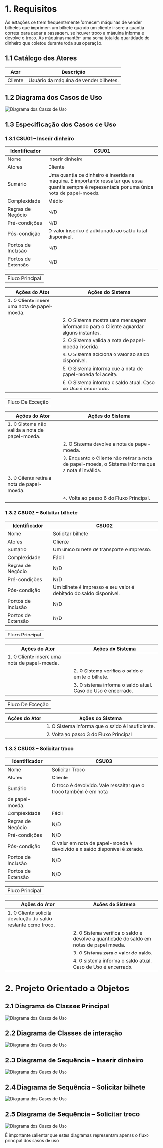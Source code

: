 # 1. Requisitos

As estações de trem frequentemente fornecem máquinas de vender bilhetes que imprimem um bilhete quando um cliente insere a quantia correta para pagar a passagem, se houver troco a máquina informa e devolve o troco. As máquinas mantêm uma soma total da quantidade de dinheiro que coletou durante toda sua operação.

## 1.1 Catálogo dos Atores

| Ator    | Descrição                                |
|---------|------------------------------------------|
| Cliente | Usuário da máquina de vender bilhetes.   |

## 1.2 Diagrama dos Casos de Uso

![Diagrama dos Casos de Uso](images/diagcasos1.2.png)

## 1.3 Especificação dos Casos de Uso

### 1.3.1 CSU01 – Inserir dinheiro
| Identificador | CSU01             |
|---------------|-------------------|
| Nome          | Inserir dinheiro  |
| Atores        | Cliente           |
| Sumário           | Uma quantia de dinheiro é inserida na máquina. É importante ressaltar que essa quantia sempre é representada por uma única nota de papel-moeda.   |
| Complexidade      | Médio                                                                                                                                             |
| Regras de Negócio  | N/D                                                                                                                                              |
| Pré-condições     | N/D                                                                                                                                               |
| Pós-condição      | O valor inserido é adicionado ao saldo total disponível.                                                                                          |
| Pontos de Inclusão | N/D                                                                                                                                              |
| Pontos de Extensão | N/D                                                                                                                                              |

||
|--------------------|
| Fluxo Principal |

| **Ações do Ator**                                    | **Ações do Sistema**                                                                 |
|------------------------------------------------------|--------------------------------------------------------------------------------------|
| 1. O Cliente insere uma nota de papel-moeda.         |    |
|                                                      |2. O Sistema mostra uma mensagem informando para o Cliente aguardar alguns instantes.|
|                                                      | 3. O Sistema valida a nota de papel-moeda inserida.                                   |
|                                                      | 4. O Sistema adiciona o valor ao saldo disponível.                                   |
|                                                      | 5. O Sistema informa que a nota de papel-moeda foi aceita.                           |
|                                                      | 6. O Sistema informa o saldo atual. Caso de Uso é encerrado.                         |

||
|--------------------|
| Fluxo De Exceção |

| **Ações do Ator**                                    | **Ações do Sistema**                                                                 |
|------------------------------------------------------|--------------------------------------------------------------------------------------|
| 1. O Sistema não valida a nota de papel-moeda.       |                                                                                      |
|                                                      | 2. O Sistema devolve a nota de papel-moeda.                                          |
|                                                      | 3. Enquanto o Cliente não retirar a nota de papel-moeda, o Sistema informa que a nota é inválida. |
| 3. O Cliente retira a nota de papel-moeda.           |                                                                                      |
|                                                      | 4. Volta ao passo 6 do Fluxo Principal.                                              |


### 1.3.2 CSU02 – Solicitar bilhete

| Identificador | CSU02             |
|---------------|-------------------|
| Nome          | Solicitar bilhete  |
| Atores        | Cliente           |
| Sumário           | Um único bilhete de transporte é impresso.   |
| Complexidade      | Fácil                                                                                                                                             |
| Regras de Negócio  | N/D                                                                                                                                              |
| Pré-condições     | N/D                                                                                                                                               |
| Pós-condição      | Um bilhete é impresso e seu valor é debitado do saldo disponível.                                                                                 |
| Pontos de Inclusão | N/D                                                                                                                                              |
| Pontos de Extensão | N/D                                                                                                                                              |

||
|--------------------|
| Fluxo Principal |

| **Ações do Ator**                                    | **Ações do Sistema**                                                                 |
|------------------------------------------------------|--------------------------------------------------------------------------------------|
| 1. O Cliente insere uma nota de papel-moeda.         |                                                                                      |
|                                                      | 2. O Sistema verifica o saldo e emite o bilhete.                                     |
|                                                      | 3. O sistema informa o saldo atual. Caso de Uso é encerrado.                         |

||
|--------------------|
| Fluxo De Exceção |

| **Ações do Ator**                                    | **Ações do Sistema**                                                                 |
|------------------------------------------------------|--------------------------------------------------------------------------------------|
|                                                      | 1. O Sistema informa que o saldo é insuficiente. |
|                                                      | 2. Volta ao passo 3 do Fluxo Principal                                              |

### 1.3.3 CSU03 – Solicitar troco

| Identificador | CSU03             |
|---------------|-------------------|
| Nome          | Solicitar Troco  |
| Atores        | Cliente           |
| Sumário           | O troco é devolvido. Vale ressaltar que o troco também é em nota
de papel-moeda.   |
| Complexidade      | Fácil                                                                                                                                             |
| Regras de Negócio  | N/D                                                                                                                                              |
| Pré-condições     | N/D                                                                                                                                               |
| Pós-condição      | O valor em nota de papel-moeda é devolvido e o saldo disponível é zerado.                                                                         |
| Pontos de Inclusão | N/D                                                                                                                                              |
| Pontos de Extensão | N/D       


||
|--------------------|
| Fluxo Principal |

| **Ações do Ator**                                    | **Ações do Sistema**                                                                 |
|------------------------------------------------------|--------------------------------------------------------------------------------------|
| 1. O Cliente solicita devolução do saldo restante como troco.        |                                                                                      |
|                                                      | 2. O Sistema verifica o saldo e devolve a quantidade do saldo em notas de papel moeda.                                     |
|                                                      | 3. O Sistema zera o valor do saldo.                        |
|                                                      | 4. O sistema informa o saldo atual. Caso de Uso é encerrado.                        |

# 2. Projeto Orientado a Objetos

## 2.1 Diagrama de Classes Principal

![Diagrama dos Casos de Uso](images/diagclasses2.1.png)

## 2.2 Diagrama de Classes de interação

![Diagrama dos Casos de Uso](images/diagclasses2.2.png)

## 2.3 Diagrama de Sequência – Inserir dinheiro

![Diagrama dos Casos de Uso](images/diagclasses2.3.png)

## 2.4 Diagrama de Sequência – Solicitar bilhete

![Diagrama dos Casos de Uso](images/diagclasses2.4.png)

## 2.5 Diagrama de Sequência – Solicitar troco

![Diagrama dos Casos de Uso](images/diagclasses2.5.png)

É importante salientar que estes diagramas representam apenas o fluxo principal dos casos de uso